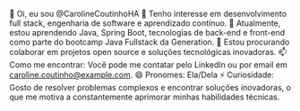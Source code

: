 👋 Oi, eu sou @CarolineCoutinhoHA
👀 Tenho interesse em desenvolvimento full stack, engenharia de software e aprendizado contínuo.
🌱 Atualmente, estou aprendendo Java, Spring Boot, tecnologias de back-end e front-end como parte do bootcamp Java Fullstack da Generation.
💞️ Estou procurando colaborar em projetos open source e soluções tecnológicas inovadoras.
📫 Como me encontrar: Você pode me contatar pelo LinkedIn ou por email em caroline.coutinho@example.com.
😄 Pronomes: Ela/Dela
⚡ Curiosidade: Gosto de resolver problemas complexos e encontrar soluções inovadoras, o que me motiva a constantemente aprimorar minhas habilidades técnicas.


